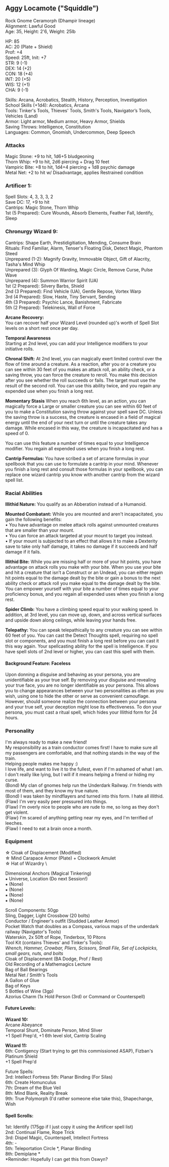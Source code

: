 ## Aggy Locamote ("Squiddle") 
Rock Gnome Ceramorph (Dhampir lineage) \
Alignment: Lawful Good \
Age: 35, Height: 2'6, Weight: 25lb 

HP: 85 \
AC: 20 (Plate + Shield) \
Prof: +4 \
Speed: 25ft, Init: +7 \
STR: 9  (-1) \
DEX: 14 (+2) \
CON: 18 (+4) \
INT: 20 (+5) \
WIS: 12 (+1) \
CHA: 9  (-1) 

Skills: Arcana, Acrobatics, Stealth, History, Perception, Investigation \
School Skills (+1d4): Acrobatics, Arcana \
Tools: Tinker's Tools, Thieves' Tools, Smith's Tools, Navigator’s Tools, Vehicles (Land) \
Armor: Light armor, Medium armor, Heavy Armor, Shields \
Saving Throws: Intelligence, Constitution \
Languages: Common, Gnomish, Undercommon, Deep Speech

### Attacks
Magic Stone: +9 to hit, 1d6+5 bludgeoning \
Thorn Whip: +9 to hit, 2d6 piercing + Drag 10 feet \
Vampiric Bite: +8 to hit, 1d4+4 piercing + 1d8 psychic damage \
Metal Net: +2 to hit w/ Disadvantage, applies Restrained condition

### Artificer 1: 
Spell Slots: 4, 3, 3, 3, 2 \
Save DC: 17, +9 to hit \
Cantrips: Magic Stone, Thorn Whip \
1st (5 Prepared): Cure Wounds, Absorb Elements, Feather Fall, Identify, Sleep

### Chronurgy Wizard 9:
Cantrips: Shape Earth, Prestidigitiation, Mending, Consume Brain \
Rituals: Find Familiar, Alarm, Tenser's Floating Disk, Detect Magic, Phantom Steed \
Unprepared (1-2): Magnify Gravity, Immovable Object, Gift of Alacrity, Tasha's Mind Whip \
Unprepared   (3): Glyph Of Warding, Magic Circle, Remove Curse, Pulse Wave \
Unprepared   (4): Summon Warrior Spirit (UA) \
1st (2 Prepared): Silvery Barbs, Shield \
2nd (3 Prepared): Find Vehicle (UA), Gentle Repose, Vortex Warp \
3rd (4 Prepared): Slow, Haste, Tiny Servant, Sending \
4th (3 Prepared): Psychic Lance, Banishment, Fabricate \
5th (2 Prepared): Telekinesis, Wall of Force

**Arcane Recovery:** \
You can recover half your Wizard Level (rounded up)'s worth of Spell Slot levels on a short rest once per day. 

**Temporal Awareness** \
Starting at 2nd level, you can add your Intelligence modifiers to your initiative rolls.

**Chronal Shift:**
At 2nd level, you can magically exert limited control over the flow of time around a creature. As a reaction, after you or a creature you can see within 30 feet of you makes an attack roll, an ability check, or a saving throw, you can force the creature to reroll. You make this decision after you see whether the roll succeeds or fails. The target must use the result of the second roll. You can use this ability twice, and you regain any expended use when you finish a long rest.

**Momentary Stasis**
When you reach 6th level, as an action, you can magically force a Large or smaller creature you can see within 60 feet of you to make a Constitution saving throw against your spell save DC. Unless the saving throw is a success, the creature is encased in a field of magical energy until the end of your next turn or until the creature takes any damage. While encased in this way, the creature is incapacitated and has a speed of 0.

You can use this feature a number of times equal to your Intelligence modifier. You regain all expended uses when you finish a long rest.

**Cantrip Formulas:** 
You have scribed a set of arcane formulas in your spellbook that you can use to formulate a cantrip in your mind. Whenever you finish a long rest and consult those formulas in your spellbook, you can replace one wizard cantrip you know with another cantrip from the wizard spell list. 

### Racial Abilities
**Illithid Nature:**
You qualify as an Abberation instead of a Humanoid. 

**Mounted Combatant:**
While you are mounted and aren't incapacitated, you gain the following benefits: \
• You have advantage on melee attack rolls against unmounted creatures that are smaller than your mount. \
• You can force an attack targeted at your mount to target you instead. \
• If your mount is subjected to an effect that allows it to make a Dexterity save to take only half damage, it takes no damage if it succeeds and half damage if it fails.

**Illithid Bite:**
While you are missing half or more of your hit points, you have advantage on attack rolls you make with your bite. When you use your bite and hit a creature that isn’t a Construct or an Undead, you can either regain hit points equal to the damage dealt by the bite or gain a bonus to the next ability check or attack roll you make equal to the damage dealt by the bite. You can empower yourself with your bite a number of times equal to your proficiency bonus, and you regain all expended uses when you finish a long rest.

**Spider Climb:** You have a climbing speed equal to your walking speed. In addition, at 3rd level, you can move up, down, and across vertical surfaces and upside down along ceilings, while leaving your hands free.

**Telepathy:** You can speak telepathically to any creature you can see within 60 feet of you. You can cast the Detect Thoughts spell, requiring no spell slot or components, and you must finish a long rest before you can cast it this way again. Your spellcasting ability for the spell is Intelligence. If you have spell slots of 2nd level or higher, you can cast this spell with them.

#### Background Feature: Faceless
Upon donning a disguise and behaving as your persona, you are unidentifiable as your true self. By removing your disguise and revealing your true face, you are no longer identifiable as your persona. This allows you to change appearances between your two personalities as often as you wish, using one to hide the other or serve as convenient camouflage. However, should someone realize the connection between your persona and your true self, your deception might lose its effectiveness. To don your persona, you must cast a ritual spell, which hides your Illithid form for 24 hours. 

### Personality
I'm always ready to make a new friend! \
My responsibility as a train conductor comes first! I have to make sure all my passengers are comfortable, and that nothing stands in the way of the train. \
Helping people makes me happy :) \
I love life, and want to live it to the fullest, even if I'm ashamed of what I am. \
I don't really like lying, but I will if it means helping a friend or hiding my curse. \
(Bond) My clan of gnomes help run the Underdark Railway. I'm friends with most of them, and they know my true nature. \
(Bond) I was taken by mindflayers and turned into this form. I hate all illithid. \
(Flaw) I'm very easily peer pressured into things. \
(Flaw) I'm overly nice to people who are rude to me, so long as they don't get violent. \
(Flaw} I'm scared of anything getting near my eyes, and I'm terrified of leeches. \
(Flaw) I need to eat a brain once a month. 

### Equipment
☆ Cloak of Displacement (Modified) \
☆ Mind Carapace Armor (Plate) + Clockwork Amulet \
☆ Hat of Wizardry \

Dimensional Anchors (Magical Tinkering) \
⁕ Universe, Location (Do next Session!) \
⁕ (None) \
⁕ (None) \
⁕ (None) \
⁕ (None) 

Scroll Components: 50gp \
Sling, Dagger, Light Crossbow (20 bolts) \
Conductor / Engineer's outfit (Studded Leather Armor) \
Pocket Watch that doubles as a Compass, various maps of the underdark railway (Navigator's Tools) \
Waterskin, 2x 50ft of Rope, Tinderbox, 10 Pitons \
Tool Kit (contains Thieves' and Tinker's Tools): \
*Wrench, Hammer, Crowbar, Pliers, Scissors, Small File, Set of Lockpicks, small gears, nuts, and bolts* \
Cloak of Displacement (BA Dodge, Prof / Rest) \
Old Recording of a Mathemagics Lecture \
Bag of Ball Bearings \
Metal Net / Smith's Tools \
A Gallon of Glue \
Bag of Keys \
5 Bottles of Wine (3gp) \
Azorius Charm (1x Hold Person (3rd) or Command or Counterspell) 

#### Future Levels:
**Wizard 10:** \
Arcane Abeyance \
Temporal Shunt, Dominate Person, Mind Sliver \
+1 Spell Prep'd, +1 6th level slot, Cantrip Scaling

**Wizard 11:** \
6th: Contigency (Start trying to get this commissioned ASAP), Fizban's Platinum Shield \
+1 Spell Prep'd

Future Spells: \
3rd: Intellect Fortress
5th: Planar Binding (For Silas) \
6th: Create Homunculus \
7th: Dream of the Blue Veil \
8th: Mind Blank, Reality Break \
9th: True Polymorph (I'd rather someone else take this), Shapechange, Wish

#### Spell Scrolls: 
1st: Identify (175gp if I just copy it using the Artificer spell list) \
2nd: Continual Flame, Rope Trick \
3rd: Dispel Magic, Counterspell, Intellect Fortress \
4th: - \
5th: Teleportation Circle \*, Planar Binding \
8th: Demiplane \* \
*Reminder: Hopefully I can get this from Oswyn?

